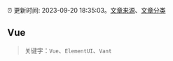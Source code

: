 :alarm_clock: 更新时间: 2023-09-20 18:35:03。[文章来源](/README.md)、[文章分类](/TAGS.md)

## Vue


> 关键字：`Vue`、`ElementUI`、`Vant`



